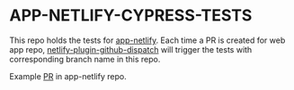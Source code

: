 # APP-NETLIFY-CYPRESS-TESTS
This repo holds the tests for [app-netlify](https://github.com/jjhelguero/app-netlify). Each time a PR is created for web app repo, [netlify-plugin-github-dispatch](https://github.com/bahmutov/netlify-plugin-github-dispatch) will trigger the tests with corresponding branch name in this repo.

Example [PR](https://github.com/jjhelguero/app-netlify/pull/11) in app-netlify repo.